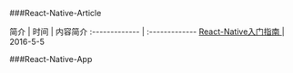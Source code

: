 ###React-Native-Article 

简介 | 时间 | 内容简介
:------------- | :------------- 
[ React-Native入门指南 ](https://github.com/vczero/react-native-lesson) | 2016-5-5 

###React-Native-App 
